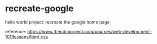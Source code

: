 # recreate-google
hello world project: recreate the google home page 

reference: https://www.theodinproject.com/courses/web-development-101/lessons/html-css

